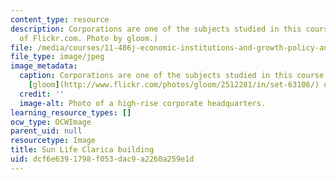 ```yaml
---
content_type: resource
description: Corporations are one of the subjects studied in this course. (Image courtesy
  of Flickr.com. Photo by gloom.)
file: /media/courses/11-486j-economic-institutions-and-growth-policy-analysis-fall-2005/dcf6e6391798f053dac9a2260a259e1d_11-486jf05.jpg
file_type: image/jpeg
image_metadata:
  caption: Corporations are one of the subjects studied in this course. (Photo by
    [gloom](http://www.flickr.com/photos/gloom/2512281/in/set-63106/) on Flickr.)
  credit: ''
  image-alt: Photo of a high-rise corporate headquarters.
learning_resource_types: []
ocw_type: OCWImage
parent_uid: null
resourcetype: Image
title: Sun Life Clarica building
uid: dcf6e639-1798-f053-dac9-a2260a259e1d
---
```


